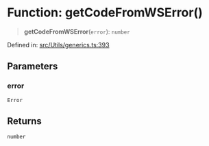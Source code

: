 # Function: getCodeFromWSError()

> **getCodeFromWSError**(`error`): `number`

Defined in: [src/Utils/generics.ts:393](https://github.com/Fokusdotid/Baileys/blob/8399cb6fd4e55090cdf57b06ffaae3e8a88880fe/src/Utils/generics.ts#L393)

## Parameters

### error

`Error`

## Returns

`number`
